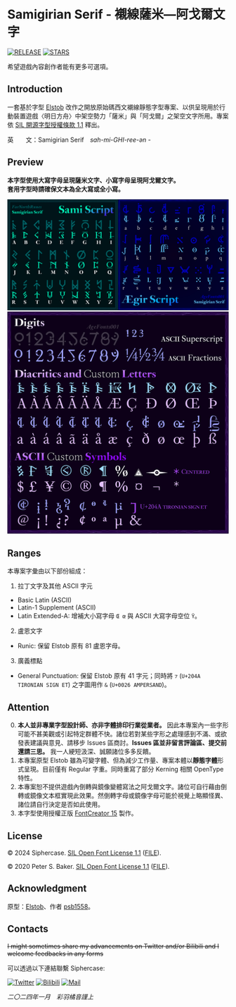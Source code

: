 # Samigirian Serif - 襯線薩米—阿戈爾文字

[![RELEASE](https://img.shields.io/github/release/Siphercase/Samigirian?style=flat-square)](https://github.com/Siphercase/Samigirian/releases/latest)
[![STARS](https://img.shields.io/github/stars/Siphercase/Samigirian?style=flat-square)](https://github.com/Siphercase/Samigirian/releases/latest)

希望遊戲內容創作者能有更多可選項。

## Introduction

一套基於字型 [Elstob](https://github.com/psb1558/Elstob-font) 改作之開放原始碼西文襯線靜態字型專案、以供呈現用於行動裝置遊戲〈明日方舟〉中架空勢力「薩米」與「阿戈爾」之架空文字所用。專案依 [SIL 開源字型授權條款 1.1](https://scripts.sil.org/OFL) 釋出。

英　　文：Samigirian Serif　*sah-mi-GHI-ree-ən -*

## Preview

**本字型使用大寫字母呈現薩米文字、小寫字母呈現阿戈爾文字。**<br/>
**套用字型時請確保文本為全大寫或全小寫。**

![](https://raw.githubusercontent.com/Siphercase/Samigirian/main/documentation/img/Scripts.png)
![](https://raw.githubusercontent.com/Siphercase/Samigirian/main/documentation/img/Others.png) 

## Ranges

本專案字彙由以下部份組成：

1. 拉丁文字及其他 ASCII 字元
* Basic Latin (ASCII)
* Latin-1 Supplement (ASCII)
* Latin Extended-A: 增補大小寫字母 `Œ œ` 與 ASCII 大寫字母空位 `Ÿ`。
2. 盧恩文字
* Runic: 保留 Elstob 原有 81 盧恩字母。
3. 廣義標點
* General Punctuation: 保留 Elstob 原有 41 字元；同時將 `⁊` (`U+204A TIRONIAN SIGN ET`) 之字圖用作 `&` (`U+0026 AMPERSAND`)。

## Attention

0. **本人並非專業字型設計師、亦非字體排印行業從業者。** 因此本專案內一些字形可能不甚美觀或引起特定群體不快。諸位若對某些字形之處理感到不滿、或欲發表建議與意見、請移步 Issues 區商討。**Issues 區並非留言評論區、提交前還請三思。**
我一人綆短汲深、誠願諸位多多反饋。
0. 本專案原型 Elstob 雖為可變字體、但為減少工作量、專案本體以**靜態字體**形式呈現。目前僅有 Regular 字重。同時重寫了部分 Kerning 相關 OpenType 特性。
0. 本專案恕不提供遊戲內倒轉與鏡像變體寫法之阿戈爾文字。諸位可自行藉由倒轉或鏡像文本框實現此效果。然倒轉字母或鏡像字母可能於視覺上略顯怪異、諸位請自行決定是否如此使用。
0. 本字型使用授權正版 [FontCreator 15](https://www.high-logic.com/font-editor/fontcreator) 製作。

## License
© 2024 Siphercase. [SIL Open Font License 1.1](https://scripts.sil.org/OFL) ([FILE](OFL.txt)).

© 2020 Peter S. Baker. [SIL Open Font License 1.1](https://scripts.sil.org/OFL) ([FILE](https://raw.githubusercontent.com/psb1558/Elstob-font/master/OFL.txt)).

## Acknowledgment
原型：[Elstob](https://github.com/psb1558/Elstob-font)、作者 [psb1558](https://github.com/psb1558)。

## Contacts
~~I might sometimes share my advancements on Twitter and/or Bilibili and I welcome feedbacks in any forms~~

可以透過以下連結聯繫 Siphercase:

[![Twitter](https://img.shields.io/badge/Twitter_|_𝕏-050505?style=flat-square&logo=Twitter&logoColor=fff)](https://twitter.com/siphercase)
[![Bilibili](https://img.shields.io/badge/Bilibili-F79?style=flat-square&logo=Bilibili&logoColor=fff)](https://space.bilibili.com/470015917)
[![Mail](https://img.shields.io/badge/Outlook_Mail-1898DA?style=flat-square&logo=microsoftoutlook&logoColor=fff)](mailto:siphurchan@outlook.com)

*二〇二四年一月　彩羽橘音謹上*
